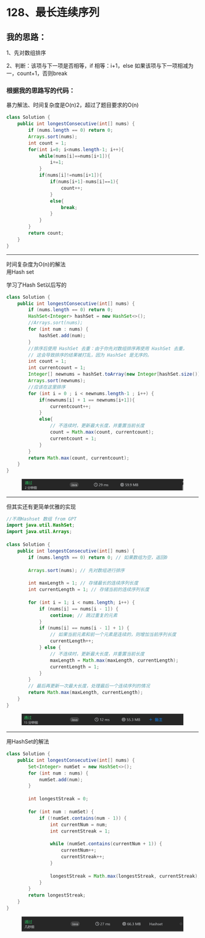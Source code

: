 # 128、最长连续序列

## 我的思路：

1、先对数组排序

2、判断：该项与下一项是否相等，if 相等：i+1，else 如果该项与下一项相减为一，count+1，否则break

### 根据我的思路写的代码：

暴力解法、时间复杂度是O(n)2，超过了题目要求的O(n)

```java
class Solution {
    public int longestConsecutive(int[] nums) {
        if (nums.length == 0) return 0;
        Arrays.sort(nums);
        int count = 1;
        for(int i=0; i<nums.length-1; i++){
            while(nums[i]==nums[i+1]){
                i+=1;
            }
            if(nums[i]!=nums[i+1]){
                if(nums[i+1]-nums[i]==1){
                    count++;
                }
                else{
                    break;
                }
            }
        }
        return count;
    }
}
```

***

时间复杂度为O(n)的解法\
用Hash set

学习了Hash Set以后写的

```java
class Solution {
    public int longestConsecutive(int[] nums) {
        if (nums.length == 0) return 0;
        HashSet<Integer> hashSet = new HashSet<>();
        //Arrays.sort(nums);
        for (int num : nums) {
            hashSet.add(num);
        }
        //排序后使用 HashSet 去重：由于你先对数组排序再使用 HashSet 去重，
        // 这会导致排序的结果被打乱，因为 HashSet 是无序的。
        int count = 1;
        int currentcount = 1;
        Integer[] newnums = hashSet.toArray(new Integer[hashSet.size()]);//转为数组
        Arrays.sort(newnums);
        //应该在这里排序
        for (int i = 0 ; i < newnums.length-1 ; i++) {
            if(newnums[i] + 1 == newnums[i+1]){
                currentcount++;
            }
            else{
                // 不连续时，更新最大长度，并重置当前长度
                count = Math.max(count, currentcount);
                currentcount = 1;
            }
        }
        return Math.max(count, currentcount);
    }
}
```

<figure><img src="../../.gitbook/assets/image (8).png" alt=""><figcaption></figcaption></figure>

***

但其实还有更简单优雅的实现

```java
//不用Hashset 数组 from GPT
import java.util.HashSet;
import java.util.Arrays;

class Solution {
    public int longestConsecutive(int[] nums) {
        if (nums.length == 0) return 0; // 如果数组为空，返回0

        Arrays.sort(nums); // 先对数组进行排序

        int maxLength = 1; // 存储最长的连续序列长度
        int currentLength = 1; // 存储当前的连续序列长度

        for (int i = 1; i < nums.length; i++) {
            if (nums[i] == nums[i - 1]) {
                continue; // 跳过重复的元素
            }
            if (nums[i] == nums[i - 1] + 1) {
                // 如果当前元素和前一个元素是连续的，则增加当前序列长度
                currentLength++;
            } else {
                // 不连续时，更新最大长度，并重置当前长度
                maxLength = Math.max(maxLength, currentLength);
                currentLength = 1;
            }
        }
        // 最后再更新一次最大长度，处理最后一个连续序列的情况
        return Math.max(maxLength, currentLength);
    }
}
```

<figure><img src="../../.gitbook/assets/image (9).png" alt=""><figcaption></figcaption></figure>

***

用HashSet的解法

```java
class Solution {
    public int longestConsecutive(int[] nums) {
        Set<Integer> numSet = new HashSet<>();
        for (int num : nums) {
            numSet.add(num);
        }

        int longestStreak = 0;

        for (int num : numSet) {
            if (!numSet.contains(num - 1)) {
                int currentNum = num;
                int currentStreak = 1;

                while (numSet.contains(currentNum + 1)) {
                    currentNum++;
                    currentStreak++;
                }

                longestStreak = Math.max(longestStreak, currentStreak);
            }
        }
        return longestStreak;
    }
}
```

<figure><img src="../../.gitbook/assets/image (10).png" alt=""><figcaption></figcaption></figure>
